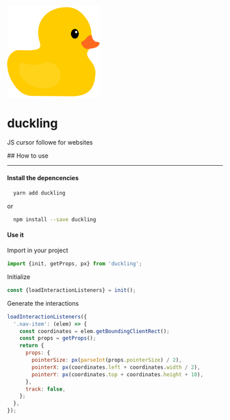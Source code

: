 ![Duckling](./docs/static/img/duckling.png)

# duckling
JS cursor followe for websites

## How to use

---

#### Install the depencencies

```bash
  yarn add duckling
```

or 

```bash
  npm install --save duckling
```

#### Use it

Import in your project
```javascript
import {init, getProps, px} from 'duckling';
```

Initialize
```javascript
const {loadInteractionListeners} = init();
```

Generate the interactions
```javascript
loadInteractionListeners({
  '.nav-item': (elem) => {
    const coordinates = elem.getBoundingClientRect();
    const props = getProps();
    return {
      props: {
        pointerSize: px(parseInt(props.pointerSize) / 2),
        pointerX: px(coordinates.left + coordinates.width / 2),
        pointerY: px(coordinates.top + coordinates.height + 10),
      },
      track: false,
    };
  },
});
```